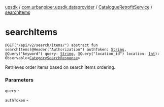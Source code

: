 [upsdk](../../index.md) / [com.urbanpiper.upsdk.dataprovider](../index.md) / [CatalogueRetrofitService](index.md) / [searchItems](./search-items.md)

# searchItems

`@GET("/api/v2/search/items/") abstract fun searchItems(@Header("Authorization") authToken: `[`String`](https://kotlinlang.org/api/latest/jvm/stdlib/kotlin/-string/index.html)`, @Query("keyword") query: `[`String`](https://kotlinlang.org/api/latest/jvm/stdlib/kotlin/-string/index.html)`, @Query("location_id") location: `[`Int`](https://kotlinlang.org/api/latest/jvm/stdlib/kotlin/-int/index.html)`): Observable<`[`CategorySearchResponse`](../../com.urbanpiper.upsdk.model.networkresponse/-category-search-response/index.md)`>`

Retrieves order items based on search items
ordering.

### Parameters

`query` -

`authToken` - 